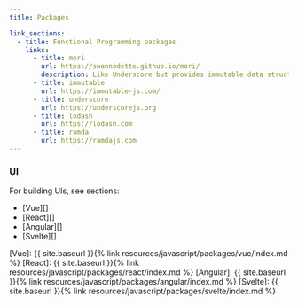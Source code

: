 ```yaml
---
title: Packages

link_sections:
  - title: Functional Programming packages
    links:
      - title: mori 
        url: https://swannodette.github.io/mori/
        description: Like Underscore but provides immutable data structures and works more generally on JS objects 
      - title: immutable 
        url: https://immutable-js.com/
      - title: underscore
        url: https://underscorejs.org
      - title: lodash
        url: https://lodash.com   
      - title: ramda
        url: https://ramdajs.com
---
```


### UI

For building UIs, see sections:

- [Vue][]
- [React][]
- [Angular][]
- [Svelte][]


[Vue]: {{ site.baseurl }}{% link resources/javascript/packages/vue/index.md %}
[React]: {{ site.baseurl }}{% link resources/javascript/packages/react/index.md %}
[Angular]: {{ site.baseurl }}{% link resources/javascript/packages/angular/index.md %}
[Svelte]: {{ site.baseurl }}{% link resources/javascript/packages/svelte/index.md %}


